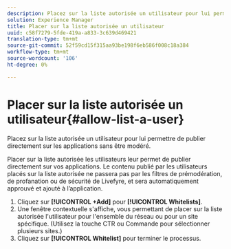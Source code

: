 ```yaml
---
description: Placez sur la liste autorisée un utilisateur pour lui permettre de publier directement sur les applications sans être modéré.
solution: Experience Manager
title: Placer sur la liste autorisée un utilisateur
uuid: c58f7279-5fde-419a-a833-3c639d469421
translation-type: tm+mt
source-git-commit: 52f59cd15f315aa93be198f6eb586f008c18a384
workflow-type: tm+mt
source-wordcount: '106'
ht-degree: 0%

---
```



# Placer sur la liste autorisée un utilisateur{#allow-list-a-user}

Placez sur la liste autorisée un utilisateur pour lui permettre de publier directement sur les applications sans être modéré.

Placer sur la liste autorisée les utilisateurs leur permet de publier directement sur vos applications. Le contenu publié par les utilisateurs placés sur la liste autorisée ne passera pas par les filtres de prémodération, de profanation ou de sécurité de Livefyre, et sera automatiquement approuvé et ajouté à l’application.

1. Cliquez sur **[!UICONTROL +Add]** pour **[!UICONTROL Whitelists]**.
1. Une fenêtre contextuelle s&#39;affiche, vous permettant de placer sur la liste autorisée l&#39;utilisateur pour l&#39;ensemble du réseau ou pour un site spécifique. (Utilisez la touche CTR ou Commande pour sélectionner plusieurs sites.)
1. Cliquez sur **[!UICONTROL Whitelist]** pour terminer le processus.
